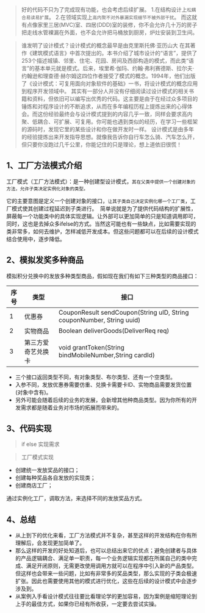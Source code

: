> 好的代码不只为了完成现有功能，也会考虑后续扩展。
1.在结构设计上`松耦合易读易扩展`。
2.在领域实现上`高内聚不对外暴漏实现细节不被外部干扰`。
而这就有点像家里三居(MVC)室、四居(DDD)室的装修，你不会允许几十万的房子把走线水管裸漏在外面，也不会允许把马桶放到厨房，炉灶安装到卫生间。

> 谁发明了设计模式？设计模式的概念最早是由克里斯托佛·亚历山大 在其著作《建筑模式语言》中首次提出的。本书介绍了城市设计的“语言”，提供了253个描述城镇、邻里、住宅、花园、房间及西部构造的模式，而此类“语言”的基本单元就是模式。后来，埃里希·伽玛、约翰·弗利赛德斯、拉尔夫·约翰逊和理查德·赫尔姆这四位作者接受了模式的概念。1994年，他们出版了《设计模式：可复用面向对象软件的基础》一书，将设计模式的概念应用到程序开发领域中。 
其实有一部分人并没有仔细阅读过设计模式的相关书籍和资料，但依旧可以编写出优秀的代码。这主要是由于在经过众多项目的锤炼和对程序设计的不断追求，从而在多年编程历程上提炼出来的心得体会。而这份经验最终会与设计模式提到的内容几乎一致，同样会要求高内聚、低耦合、可扩展、可复用。你可能也遇到类似的经历，在学习一些框架的源码时，发现它里的某些设计和你在做开发时一样。
设计模式是由多年的经验提炼出来开发指导思想。就像我告诉你自行车怎么骑、汽车怎么开，但只要你没跑过几千公里，你能记住的只是理论，想上道依旧很慌！

1、工厂方法模式介绍
--
工厂模式（工厂方法模式）：是一种创建型设计模式，`其在父类中提供一个创建对象的方法，允许子类决定实例化对象的类型。`

它的主要意图是定义一个创建对象的接口，`让其子类自己决定实例化哪一个工厂类`，工厂模式使其创建过程延迟到子类进行。
﻿
简单说就是为了提供代码结构的扩展性，屏蔽每一个功能类中的具体实现逻辑。让外部可以更加简单的只是知道调用即可，同时，这也是去掉众多ifelse的方式。当然这可能也有一些缺点，比如需要实现的类非常多，如何去维护，怎样减低开发成本。但这些问题都可以在后续的设计模式结合使用中，逐步降低。

2、模拟发奖多种商品
--
模拟积分兑换中的发放多种类型商品，假如现在我们有如下三种类型的商品接口：

|序号|类型           |接口                                                                  |
|---|---------------|---------------------------------------------------------------------|
|1  |优惠券          |CouponResult sendCoupon(String uID, String couponNumber, String uuid)|
|2  |实物商品        |Boolean deliverGoods(DeliverReq req)                                 |
|3  |第三方爱奇艺兑换卡|void grantToken(String bindMobileNumber,String cardId)               |

* 三个接口返回类型不同，有对象类型、布尔类型、还有一个空类型。
* 入参不同，发放优惠券需要仿重、兑换卡需要卡ID、实物商品需要发货位置(对象中含有)。
* 另外可能会随着后续的业务的发展，会新增其他种商品类型。因为你所有的开发需求都是随着业务对市场的拓展而带来的。

3、代码实现
--

> if else 实现需求

> 工厂模式实现

* 创建统一发放奖品的接口；
* 创建每种奖品各自发放的实现类；
* 创建商店工厂；

通过实例化工厂，调取方法，来选择不同的发放奖品方式。

4、总结
--
* 从上到下的优化来看，工厂方法模式并不复杂，甚至这样的开发结构在你有所理解后，会发现更加简单了。
* 那么这样的开发的好处知道后，也可以总结出来它的优点；避免创建者与具体的产品逻辑耦合、满足单一职责，每一个业务逻辑实现都在所属自己的类中完成、满足开闭原则，无需更改使用调用方就可以在程序中引入新的产品类型。但这样也会带来一些问题，比如有非常多的奖品类型，那么实现的子类会极速扩张。因此也需要使用其他的模式进行优化，这些在后续的设计模式中会逐步涉及到。
* 从案例入手看设计模式往往要比看理论学的更加容易，因为案例是缩短理论到上手的最佳方式，如果你已经有所收获，一定要去尝试实操。

